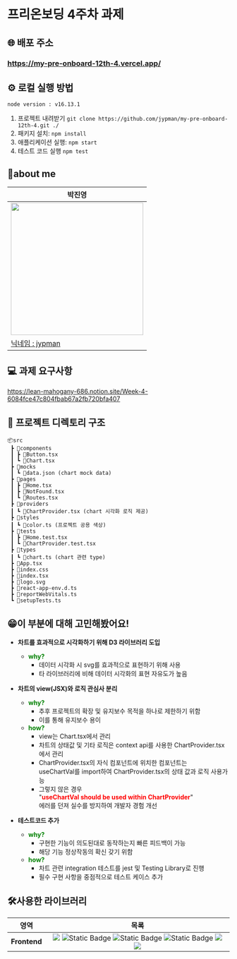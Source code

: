 # 프리온보딩 4주차 과제
## 🌐 배포 주소
### https://my-pre-onboard-12th-4.vercel.app/

## ⚙ 로컬 실행 방법

`node version : v16.13.1`
1. 프로젝트 내려받기 `git clone https://github.com/jypman/my-pre-onboard-12th-4.git ./`
2. 패키지 설치: `npm install`
3. 애플리케이션 실행: `npm start`
4. 테스트 코드 실행 `npm test`


## 🙋‍about me

| 박진영                                                                                            |
|------------------------------------------------------------------------------------------------|
| <img src="https://avatars.githubusercontent.com/u/69949824?v=4.png" width="300" height="300"/> |
| [닉네임 : jypman](https://github.com/jypman)|

## 💻 과제 요구사항
https://lean-mahogany-686.notion.site/Week-4-6084fce47c804fbab67a2fb720bfa407


## 📁 프로젝트 디렉토리 구조
```
📦src
 ┣ 📂components
 ┃ ┣ 📜Button.tsx
 ┃ ┗ 📜Chart.tsx
 ┣ 📂mocks
 ┃ ┗ 📜data.json (chart mock data)
 ┣ 📂pages
 ┃ ┣ 📜Home.tsx
 ┃ ┣ 📜NotFound.tsx
 ┃ ┗ 📜Routes.tsx
 ┣ 📂providers
 ┃ ┗ 📜ChartProvider.tsx (chart 시각화 로직 제공)
 ┣ 📂styles
 ┃ ┗ 📜color.ts (프로젝트 공용 색상)
 ┣ 📂tests
 ┃ ┣ 📜Home.test.tsx
 ┃ ┗ 📜ChartProvider.test.tsx
 ┣ 📂types
 ┃ ┗ 📜chart.ts (chart 관련 type)
 ┣ 📜App.tsx
 ┣ 📜index.css
 ┣ 📜index.tsx
 ┣ 📜logo.svg 
 ┣ 📜react-app-env.d.ts
 ┣ 📜reportWebVitals.ts
 ┗ 📜setupTests.ts
```

## 😁이 부분에 대해 고민해봤어요!
- **차트를 효과적으로 시각화하기 위해 D3 라이브러리 도입**
  - <span style="color:green;font-weight:bold">why?</span>
    - 데이터 시각화 시 svg를 효과적으로 표현하기 위해 사용
    - 타 라이브러리에 비해 데이터 시각화의 표현 자유도가 높음
 
- **차트의 view(JSX)와 로직 관심사 분리**
  - <span style="color:green;font-weight:bold">why?</span>
    - 추후 프로젝트의 확장 및 유지보수 목적을 하나로 제한하기 위함
    - 이를 통해 유지보수 용이
  - <span style="color:green;font-weight:bold">how?</span>
    - view는 Chart.tsx에서 관리
    - 차트의 상태값 및 기타 로직은 context api를 사용한 ChartProvider.tsx에서 관리
    - ChartProvider.tsx의 자식 컴포넌트에 위치한 컴포넌트는 <br/> useChartVal를 import하여 ChartProvider.tsx의 상태 값과 로직 사용가능
    - 그렇지 않은 경우 <br/>"<span style="color:red;font-weight:bold">useChartVal should be used within ChartProvider</span>"<br/> 에러를 던져 실수를 방지하여 개발자 경험 개선 
- **테스트코드 추가**
  - <span style="color:green;font-weight:bold">why?</span>
    - 구현한 기능이 의도된대로 동작하는지 빠른 피드백이 가능
    - 해당 기능 정상작동의 확신 갖기 위함
  - <span style="color:green;font-weight:bold">how?</span>
    - 차트 관련 integration 테스트를 jest 및 Testing Library로 진행
    - 필수 구현 사항을 중점적으로 테스트 케이스 추가

## 🛠사용한 라이브러리
<div>

영역|목록|
:--------:|:-------------------------------------------------------------------------------------------------------------------------------------------------------------------------------------------------------------------------------------------------------------------------------------------------------------------------------------------------------------------------------------------------------------------------------------------------------------------------------------:|
**Frontend** | <img src="https://img.shields.io/badge/react-61DAFB?style=for-the-badge&logo=react&logoColor=black"> <img alt="Static Badge" src="https://img.shields.io/badge/D3-%23F9A03C?style=for-the-badge&logo=d3dotjs&logoColor=white"> <img alt="Static Badge" src="https://img.shields.io/badge/Jest-%23C21325?style=for-the-badge&logo=Jest&logoColor=white"> <img alt="Static Badge" src="https://img.shields.io/badge/Testing%20Library-%23E33332?style=for-the-badge&logo=Testing%20Library&logoColor=white"> <img src="https://img.shields.io/badge/styledcomponents-DB7093.svg?&style=for-the-badge&logo=styledcomponents&logoColor=white"> <img src="https://img.shields.io/badge/React Router-CA4245.svg?&style=for-the-badge&logo=reactrouter&logoColor=white"> 
</div>